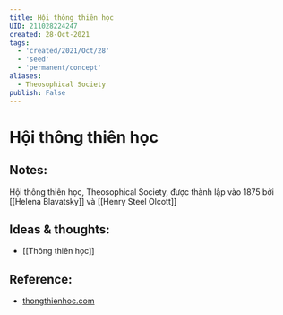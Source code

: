 ```yaml
---
title: Hội thông thiên học
UID: 211028224247
created: 28-Oct-2021
tags:
  - 'created/2021/Oct/28'
  - 'seed'
  - 'permanent/concept'
aliases:
  - Theosophical Society
publish: False
---
```

# Hội thông thiên học

## Notes:
Hội thông thiên học, Theosophical Society, được thành lập vào 1875 bởi [[Helena Blavatsky]] và [[Henry Steel Olcott]]

## Ideas & thoughts:
- [[Thông thiên học]]

## Reference:
- [thongthienhoc.com](http://www.thongthienhoc.com/bai%20vo%20HoiTTHcanhanloaitienhoa.htm)


